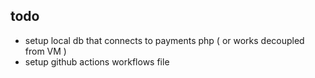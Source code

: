 ## todo
- setup local db that connects to payments php ( or works decoupled from VM )
- setup github actions workflows file